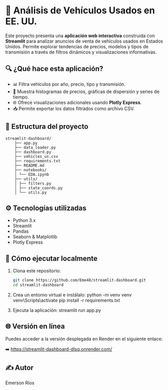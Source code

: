 # 🚗 Análisis de Vehículos Usados en EE. UU.

Este proyecto presenta una **aplicación web interactiva** construida con **Streamlit** para analizar anuncios de venta de vehículos usados en Estados Unidos. Permite explorar tendencias de precios, modelos y tipos de transmisión a través de filtros dinámicos y visualizaciones informativas.

## 🔍 ¿Qué hace esta aplicación?

- 📊 Filtra vehículos por año, precio, tipo y transmisión.
- 🧮 Muestra histogramas de precios, gráficas de dispersión y series de tiempo.
- 🌐 Ofrece visualizaciones adicionales usando **Plotly Express**.
- 📥 Permite exportar los datos filtrados como archivo CSV.

## 📁 Estructura del proyecto

    streamlit-dashboard/
        ├── app.py
        ├── data_loader.py
        ├── dashboard.py
        ├── vehicles_us.csv
        ├── requirements.txt
        ├── README.md
        ├── notebooks/
        │ └── EDA.ipynb
        ├── utils/
        │ ├── filters.py
        │ ├── state_coords.py
        │ └── utils.py


## ⚙️ Tecnologías utilizadas

- Python 3.x
- Streamlit
- Pandas
- Seaborn & Matplotlib
- Plotly Express

## 🚀 Cómo ejecutar localmente

1. Clona este repositorio:
   ```bash
   git clone https://github.com/Eme48/streamlit-dashboard.git
   cd streamlit-dashboard

2. Crea un entorno virtual e instálalo:
    python -m venv venv
    venv\Scripts\activate
    pip install -r requirements.txt

3. Ejecuta la aplicación:
    streamlit run app.py

## 🌐 Versión en línea
Puedes acceder a la versión desplegada en Render en el siguiente enlace:

➡️ https://streamlit-dashboard-dlsq.onrender.com/

## ✍️ Autor
Emerson Ríos